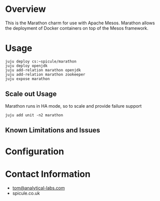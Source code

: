 # Overview

This is the Marathon charm for use with Apache Mesos. Marathon allows the deployment of Docker containers on top of the Mesos framework.

# Usage

    juju deploy cs:~spicule/marathon
    juju deploy openjdk
    juju add-relation marathon openjdk
    juju add-relation marathon zookeeper
    juju expose marathon


## Scale out Usage

Marathon runs in HA mode, so to scale and provide failure support

    juju add unit -n2 marathon

## Known Limitations and Issues


# Configuration

# Contact Information

- tom@analytical-labs.com
- spicule.co.uk

[service]: http://example.com
[icon guidelines]: https://jujucharms.com/docs/stable/authors-charm-icon
